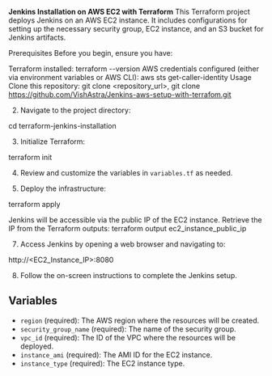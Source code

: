 **Jenkins Installation on AWS EC2 with Terraform**
This Terraform project deploys Jenkins on an AWS EC2 instance. It includes configurations for setting up the necessary security group, EC2 instance, and an S3 bucket for Jenkins artifacts.

Prerequisites
Before you begin, ensure you have:

Terraform installed: terraform --version
AWS credentials configured (either via environment variables or AWS CLI): aws sts get-caller-identity
Usage
Clone this repository:
git clone <repository_url>, git clone https://github.com/VishAstra/Jenkins-aws-setup-with-terrafom.git


2. Navigate to the project directory:

cd terraform-jenkins-installation


3. Initialize Terraform:

terraform init


4. Review and customize the variables in `variables.tf` as needed.

5. Deploy the infrastructure:

terraform apply

Jenkins will be accessible via the public IP of the EC2 instance. Retrieve the IP from the Terraform outputs:
terraform output ec2_instance_public_ip


7. Access Jenkins by opening a web browser and navigating to:

http://<EC2_Instance_IP>:8080


8. Follow the on-screen instructions to complete the Jenkins setup.

## Variables

* `region` (required): The AWS region where the resources will be created.
* `security_group_name` (required): The name of the security group.
* `vpc_id` (required): The ID of the VPC where the resources will be deployed.
* `instance_ami` (required): The AMI ID for the EC2 instance.
* `instance_type` (required): The EC2 instance type.









